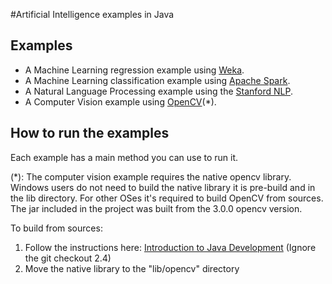 #Artificial Intelligence examples in Java

Examples
--------

* A Machine Learning regression example using <a href="www.cs.waikato.ac.nz/ml/weka/" target="target">Weka</a>.
* A Machine Learning classification example using <a href="https://spark.apache.org/" target="target">Apache Spark</a>.
* A Natural Language Processing example using the <a href="http://nlp.stanford.edu/software/index.shtml" target="target">Stanford NLP</a>.
* A Computer Vision example using <a href="http://opencv.org/" target="target">OpenCV</a>(*).

How to run the examples
-----------------------

Each example has a main method you can use to run it.

(*): The computer vision example requires the native opencv library.
     Windows users do not need to build the native library it is pre-build and in the lib directory.
     For other OSes it's required to build OpenCV from sources.
     The jar included in the project was built from the 3.0.0 opencv version.
     <p>To build from sources:
     <ol>
       <li>Follow the instructions here: <a href="http://docs.opencv.org/master/d9/d52/tutorial_java_dev_intro.html" target="target">Introduction to Java Development</a> (Ignore the git checkout 2.4)</li>
       <li>Move the native library to the "lib/opencv" directory</li>
     </ol>
     </p>
